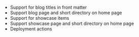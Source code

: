 - Support for blog titles in front matter
- Support blog page and short directory on home page
- Support for showcase items
- Support showcase page and short directory on home page
- Deployment actions